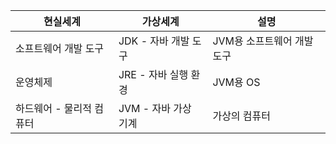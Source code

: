 

| 현실세계                | 가상세계         | 설명                          |
|-------------------------|------------------|-------------------------------|
| 소프트웨어 개발 도구    | JDK - 자바 개발 도구 | JVM용 소프트웨어 개발 도구    |
| 운영체제                | JRE - 자바 실행 환경 | JVM용 OS                     |
| 하드웨어 - 물리적 컴퓨터 | JVM - 자바 가상 기계 | 가상의 컴퓨터                |
